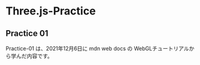 # Three.js-Practice

## Practice 01

Practice-01 は、2021年12月6日に mdn web docs の WebGLチュートリアルから学んだ内容です。

